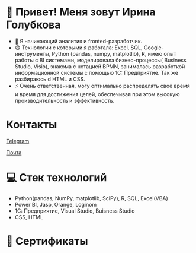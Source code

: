 # 👋 Привет! Меня зовут Ирина Голубкова
- 👀 Я начинающий аналитик и fronted-разработчик. 
- 😄 Технологии с которыми я работала: Excel, SQL, Google-инструменты, Python (pandas, numpy, matplotlib), R, имею опыт работы с BI системами, моделировала бизнес-процессы( Business Studio, Visio), знакома с нотацией BPMN, занималась разработкой информационной системы с помощью 1С: Предприятие. Так же разбираюсь d HTML и CSS. 
- ⚡ Очень ответственная, могу оптимально распределять своё время и время для достижения целей, обеспечивая при этом высокую производительность и эффективность.

# Контакты
<a href="https://t.me/ggolubkovaa">Telegram</a>

<a href="mailto:golubkova_irina123@mail.ru">Почта</a>
# 💻 Стек технологий
- Python(pandas, NumPy, matplotlib, SciPy), R, SQL, Excel(VBA)
- Power BI, Jasp, Orange, Loginom
- 1С: Предприятие, Visual Studio, Buisness Studio 
- CSS, HTML

# 📂 Сертификаты



